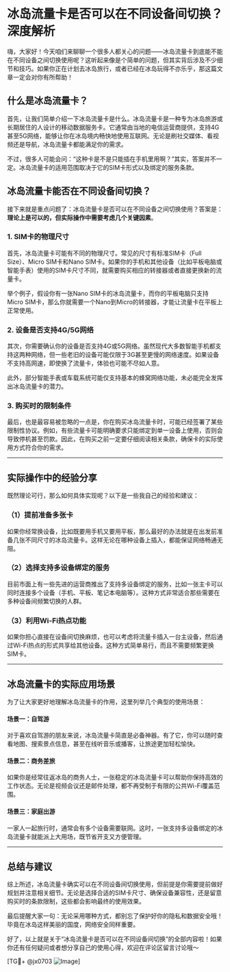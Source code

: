 # 冰岛流量卡是否可以在不同设备间切换？深度解析

嗨，大家好！今天咱们来聊聊一个很多人都关心的问题——冰岛流量卡到底能不能在不同设备之间切换使用呢？这听起来像是个简单的问题，但其实背后涉及不少细节和技巧。如果你正在计划去冰岛旅行，或者已经在冰岛玩得不亦乐乎，那这篇文章一定会对你有所帮助！

## 什么是冰岛流量卡？

首先，让我们简单介绍一下冰岛流量卡是什么。冰岛流量卡是一种专为冰岛旅游或长期居住的人设计的移动数据服务卡。它通常由当地的电信运营商提供，支持4G甚至5G网络，能够让你在冰岛境内畅快地使用互联网。无论是刷社交媒体、看视频还是导航，冰岛流量卡都能满足你的需求。

不过，很多人可能会问：“这种卡是不是只能插在手机里用啊？”其实，答案并不一定。冰岛流量卡的适用范围取决于它的SIM卡形式以及绑定的服务条款。

## 冰岛流量卡能否在不同设备间切换？

接下来就是重点问题了：冰岛流量卡是否可以在不同设备之间切换使用？答案是：**理论上是可以的，但实际操作中需要考虑几个关键因素**。

### 1. SIM卡的物理尺寸

首先，冰岛流量卡可能有不同的物理尺寸。常见的尺寸有标准SIM卡（Full Size）、Micro SIM卡和Nano SIM卡。如果你的手机和其他设备（比如平板电脑或智能手表）使用的SIM卡尺寸不同，就需要购买相应的转接器或者直接更换新的流量卡。

举个例子，假设你有一张Nano SIM卡的冰岛流量卡，而你的平板电脑只支持Micro SIM卡，那么你就需要一个Nano到Micro的转接器，才能让流量卡在平板上正常使用。

### 2. 设备是否支持4G/5G网络

其次，你需要确认你的设备是否支持4G或5G网络。虽然现代大多数智能手机都支持这两种网络，但一些老旧的设备可能仅限于3G甚至更慢的网络速度。如果设备不支持高网速，即使换了流量卡，体验也可能不尽如人意。

此外，部分智能手表或车载系统可能仅支持基本的蜂窝网络功能，未必能完全发挥出冰岛流量卡的潜力。

### 3. 购买时的限制条件

最后，也是最容易被忽略的一点是，你在购买冰岛流量卡时，可能已经签署了某些限制性协议。例如，有些流量卡可能明确要求只能绑定到单一设备上使用，否则会导致停机甚至罚款。因此，在购买之前一定要仔细阅读相关条款，确保卡的实际使用方式符合你的需求。

---

## 实际操作中的经验分享

既然理论可行，那么如何具体实现呢？以下是一些我自己的经验和建议：

### （1）提前准备多张卡

如果你经常换设备，比如既要用手机又要用平板，那么最好的办法就是在出发前准备几张不同尺寸的冰岛流量卡。这样无论在哪种设备上插入，都能保证网络畅通无阻。

### （2）选择支持多设备绑定的服务

目前市面上有一些先进的运营商推出了支持多设备绑定的服务，比如一张主卡可以同时连接多个设备（手机、平板、笔记本电脑等）。这种方式非常适合那些需要在多种设备间频繁切换的人群。

### （3）利用Wi-Fi热点功能

如果你担心直接在设备间切换麻烦，也可以考虑将流量卡插入一台主设备，然后通过Wi-Fi热点的形式共享给其他设备。这种方式简单易行，而且不需要频繁更换SIM卡。

---

## 冰岛流量卡的实际应用场景

为了让大家更好地理解冰岛流量卡的作用，这里列举几个典型的使用场景：

#### 场景一：自驾游

对于喜欢自驾游的朋友来说，冰岛流量卡简直是必备神器。有了它，你可以随时查看地图、搜索景点信息，甚至在线听音乐或播客，让旅途更加轻松愉快。

#### 场景二：商务差旅

如果你是经常往返冰岛的商务人士，一张稳定的冰岛流量卡可以帮助你保持高效的工作状态。无论是视频会议还是邮件处理，都不再受制于有限的公共Wi-Fi覆盖范围。

#### 场景三：家庭出游

一家人一起旅行时，通常会有多个设备需要联网。这时，一张支持多设备绑定的冰岛流量卡就能派上大用场，既节省开支又方便管理。

---

## 总结与建议

综上所述，冰岛流量卡确实可以在不同设备间切换使用，但前提是你需要提前做好规划并注意相关细节。无论是选择合适的SIM卡尺寸、确保设备兼容性，还是留意购买时的条款限制，这些都会影响最终的使用效果。

最后提醒大家一句：无论采用哪种方式，都别忘了保护好你的隐私和数据安全哦！毕竟在冰岛这样美丽的国度，网络安全同样重要。

好了，以上就是关于“冰岛流量卡是否可以在不同设备间切换”的全部内容啦！如果你还有任何疑问或者想分享自己的使用心得，欢迎在评论区留言讨论哦～

[TG💪+ @jx0703 ![Image](https://github.com/user-attachments/assets/dbca1d08-cadb-493c-b0ec-ad6f7a83f270)]